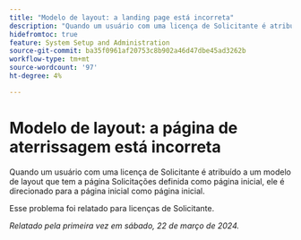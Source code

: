 ```yaml
---
title: "Modelo de layout: a landing page está incorreta"
description: "Quando um usuário com uma licença de Solicitante é atribuído a um modelo de layout que tem a página Solicitações definida como página inicial, ele é direcionado para a página inicial como página inicial."
hidefromtoc: true
feature: System Setup and Administration
source-git-commit: ba35f0961af20753c8b902a46d47dbe45ad3262b
workflow-type: tm+mt
source-wordcount: '97'
ht-degree: 4%

---
```



# Modelo de layout: a página de aterrissagem está incorreta

Quando um usuário com uma licença de Solicitante é atribuído a um modelo de layout que tem a página Solicitações definida como página inicial, ele é direcionado para a página inicial como página inicial.

Esse problema foi relatado para licenças de Solicitante.

_Relatado pela primeira vez em sábado, 22 de março de 2024._


